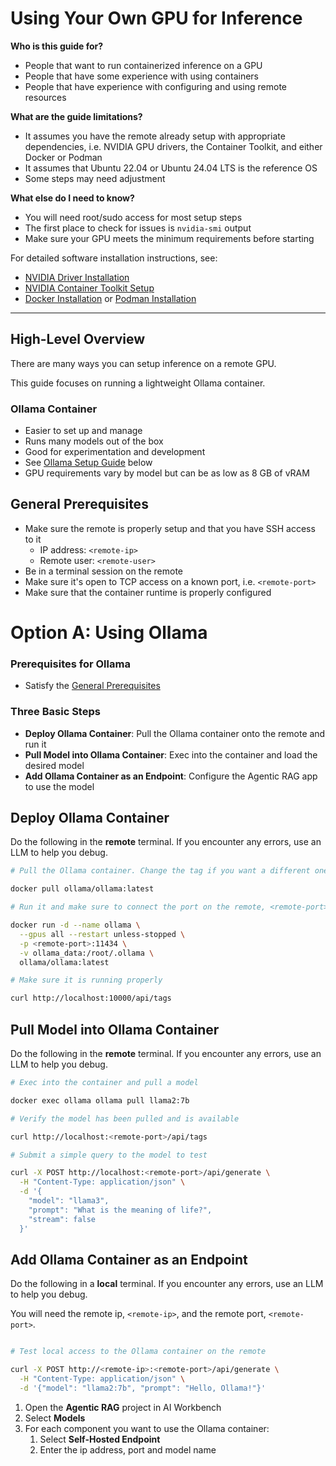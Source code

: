 # Using Your Own GPU for Inference

**Who is this guide for?** 
- People that want to run containerized inference on a GPU
- People that have some experience with using containers
- People that have experience with configuring and using remote resources

**What are the guide limitations?** 
- It assumes you have the remote already setup with appropriate dependencies, i.e. NVIDIA GPU drivers, the Container Toolkit, 
  and either Docker or Podman
- It assumes that Ubuntu 22.04 or Ubuntu 24.04 LTS is the reference OS
- Some steps may need adjustment 

**What else do I need to know?**
- You will need root/sudo access for most setup steps
- The first place to check for issues is `nvidia-smi` output
- Make sure your GPU meets the minimum requirements before starting

For detailed software installation instructions, see:
- [NVIDIA Driver Installation](https://docs.nvidia.com/datacenter/tesla/tesla-installation-notes/index.html)
- [NVIDIA Container Toolkit Setup](https://docs.nvidia.com/datacenter/cloud-native/container-toolkit/latest/install-guide.html)
- [Docker Installation](https://docs.docker.com/engine/install/ubuntu/) or [Podman Installation](https://podman.io/docs/installation)

---

## High-Level Overview

There are many ways you can setup inference on a remote GPU. 

This guide focuses on running a lightweight Ollama container.

### Ollama Container
 - Easier to set up and manage
 - Runs many models out of the box
 - Good for experimentation and development
 - See [Ollama Setup Guide](#ollama-setup) below
 - GPU requirements vary by model but can be as low as 8 GB of vRAM

## General Prerequisites

- Make sure the remote is properly setup and that you have SSH access to it
  - IP address: ``<remote-ip>``
  - Remote user: ``<remote-user>``
- Be in a terminal session on the remote
- Make sure it's open to TCP access on a known port, i.e. ``<remote-port>``
- Make sure that the container runtime is properly configured

# Option A: Using Ollama

### Prerequisites for Ollama
- Satisfy the [General Prerequisites](#general-prerequisites)

### Three Basic Steps
- **Deploy Ollama Container**: Pull the Ollama container onto the remote and run it
- **Pull Model into Ollama Container**: Exec into the container and load the desired model
- **Add Ollama Container as an Endpoint**: Configure the Agentic RAG app to use the model

## Deploy Ollama Container

Do the following in the **remote** terminal. If you encounter any errors, use an LLM to help you debug. 

```bash
# Pull the Ollama container. Change the tag if you want a different one. 

docker pull ollama/ollama:latest

# Run it and make sure to connect the port on the remote, <remote-port>, to the Ollama port in the container, 11434

docker run -d --name ollama \
  --gpus all --restart unless-stopped \
  -p <remote-port>:11434 \
  -v ollama_data:/root/.ollama \
  ollama/ollama:latest

# Make sure it is running properly

curl http://localhost:10000/api/tags

```

## Pull Model into Ollama Container

Do the following in the **remote** terminal. If you encounter any errors, use an LLM to help you debug. 

```bash
# Exec into the container and pull a model

docker exec ollama ollama pull llama2:7b

# Verify the model has been pulled and is available

curl http://localhost:<remote-port>/api/tags

# Submit a simple query to the model to test

curl -X POST http://localhost:<remote-port>/api/generate \
  -H "Content-Type: application/json" \
  -d '{
    "model": "llama3",
    "prompt": "What is the meaning of life?",
    "stream": false
  }'


```

## Add Ollama Container as an Endpoint

Do the following in a **local** terminal. If you encounter any errors, use an LLM to help you debug. 

You will need the remote ip, ``<remote-ip>``, and the remote port, ``<remote-port>``.

```bash

# Test local access to the Ollama container on the remote 

curl -X POST http://<remote-ip>:<remote-port>/api/generate \
  -H "Content-Type: application/json" \
  -d '{"model": "llama2:7b", "prompt": "Hello, Ollama!"}'
```



1. Open the **Agentic RAG** project in AI Workbench
2. Select **Models**
3. For each component you want to use the Ollama container:
   1. Select **Self-Hosted Endpoint**
   2. Enter the ip address, port and model name



